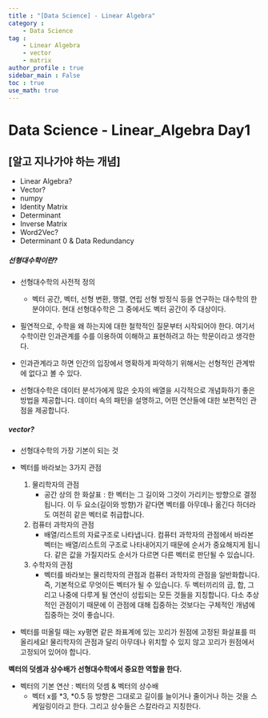```yaml
---
title : "[Data Science] - Linear Algebra"
category :
    - Data Science 
tag : 
    - Linear Algebra
    - vector
    - matrix
author_profile : true
sidebar_main : False  
toc : true 
use_math: true
---
```


# Data Science - Linear_Algebra Day1

## [알고 지나가야 하는 개념]
- Linear Algebra?
- Vector? 
- numpy
- Identity Matrix
- Determinant
- Inverse Matrix 
- Word2Vec?
- Determinant 0 & Data Redundancy

##### 선형대수학이란?
- 선형대수학의 사전적 정의
    - 벡터 공간, 벡터, 선형 변환, 행렬, 연립 선형 방정식 등을 연구하는 대수학의 한 분야이다. 현대 선형대수학은 그 중에서도 벡터 공간이 주 대상이다.

- 필연적으로, 수학을 왜 하는지에 대한 철학적인 질문부터 시작되어야 한다. 여기서 수학이란 인과관계를 수를 이용하여 이해하고 표현하려고 하는 학문이라고 생각한다.

- 인과관계라고 하면 인간의 입장에서 명확하게 파악하기 위해서는 선형적인 관계밖에 없다고 볼 수 있다.

- 선형대수학은 데이터 분석가에게 많은 숫자의 배열을 시각적으로 개념화하기 좋은 방법을 제공합니다. 데이터 속의 패턴을 설명하고, 어떤 연산들에 대한 보편적인 관점을 제공합니다.

##### vector?
- 선형대수학의 가장 기본이 되는 것 

- 벡터를 바라보는 3가지 관점 
    1. 물리학자의 관점 
        - 공간 상의 한 화살표 : 한 벡터는 그 길이와 그것이 가리키는 방향으로 결정됩니다. 이 두 요소(길이와 방향)가 같다면 벡터를 아무데나 옮긴다 하더라도 여전히 같은 벡터로 취급합니다.
    2. 컴퓨터 과학자의 관점
        - 배열/리스트의 자료구조로 나타냅니다. 컴퓨터 과학자의 관점에서 바라본 벡터는 배열/리스트의 구조로 나타내어지기 때문에 순서가 중요해지게 됩니다. 같은 값을 가질지라도 순서가 다르면 다른 벡터로 판단될 수 있습니다.
    3. 수학자의 관점
        - 벡터를 바라보는 물리학자의 관점과 컴퓨터 과학자의 관점을 일반화합니다. 즉, 기본적으로 무엇이든 벡터가 될 수 있습니다. 두 벡터끼리의 곱, 합, 그리고 나중에 다루게 될 연산이 성립되는 모든 것들을 지칭합니다. 다소 추상적인 관점이기 때문에 이 관점에 대해 집중하는 것보다는 구체적인 개념에 집중하는 것이 좋습니다.
    

- 벡터를 떠올릴 때는 xy평면 같은 좌표계에 있는 꼬리가 원점에 고정된 화살표를 떠올리세요! 물리학자의 관점과 달리 아무데나 위치할 수 있지 않고 꼬리가 원점에서 고정되어 있어야 합니다.

**벡터의 덧셈과 상수배가 선형대수학에서 중요한 역할을 한다.**
- 벡터의 기본 연산 : 벡터의 덧셈 & 벡터의 상수배
    - 벡터 x를 *3, *0.5 등 방향은 그대로고 길이를 늘이거나 줄이거나 하는 것을 스케일링이라고 한다. 그리고 상수들은 스칼라라고 지칭한다.



```

